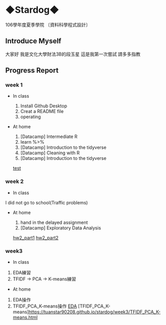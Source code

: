 # ◆Stardog◆

106學年度夏季學院 〔資料科學程式設計〕

## Introduce Myself

大家好 我是文化大學財法3B的段玉星 這是我第一次嘗試 請多多指教

## Progress Report

### week 1

* In class

   1. Install Github Desktop
   2. Creat a README file
   3. operating

* At home

   1. ​[Datacamp] Intermediate R
   2. learn %>%
   3. [Datacamp] Introduction to the tidyverse
   4. [Datacamp] Cleaning with R​
   5. [Datacamp] Introduction to the tidyverse​

   [test](https://tuanstar90208.github.io/stardog/week%201/hw1.html)

### week 2

* In class

I did not go to school(Traffic problems)

* At home

   1. hand in the delayed assignment
   2. [Datacamp] Exploratory Data Analysis​

   [hw2_part1](https://tuanstar90208.github.io/stardog/week2/morning/task1.html)
   [hw2_part2](https://tuanstar90208.github.io/stardog/week2/afternoon/marvel.html)

### week3

* In class

1. EDA練習
2.  TFIDF -> PCA -> K-means練習

* At home

1. EDA操作
2. TFIDF_PCA_K-means操作
[EDA](https://tuanstar90208.github.io/stardog/week3/EDA.html)
[TFIDF_PCA_K-means]https://tuanstar90208.github.io/stardog/week3/TFIDF_PCA_K-means.html